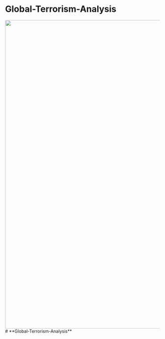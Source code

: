 # **Global-Terrorism-Analysis**
<img width="1000" src='https://camo.githubusercontent.com/e749e4e1f258c630605f6825be1b04f494505672db208f4603b47f167ccf8c0a/68747470733a2f2f7374322e6465706f73697470686f746f732e636f6d2f343137373738352f383239302f762f3935302f6465706f73697470686f746f735f38323930333035342d73746f636b2d696c6c757374726174696f6e2d73746f702d746572726f7269736d2d62616e6e65722e6a7067'>
# **Global-Terrorism-Analysis**
